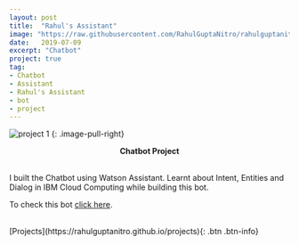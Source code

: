 ```yaml
---
layout: post
title:  "Rahul's Assistant"
image: "https://raw.githubusercontent.com/RahulGuptaNitro/rahulguptanitro.github.io/master/Assistant.png"
date:   2019-07-09
excerpt: "Chatbot"
project: true
tag:
- Chatbot
- Assistant
- Rahul's Assistant
- bot
- project
---
```


![project 1](https://raw.githubusercontent.com/RahulGuptaNitro/rahulguptanitro.github.io/master/Assistant.png)
{: .image-pull-right}

<center><b>Chatbot Project</b></center>

<br/> 

I built the Chatbot using Watson Assistant.
Learnt about Intent, Entities and Dialog in IBM Cloud Computing while building this bot.


To check this bot [click here](https://rahulguptanitro.github.io/assistant_rahul).
 
<br/>
[Projects](https://rahulguptanitro.github.io/projects){: .btn .btn-info}
